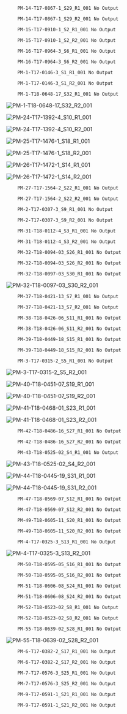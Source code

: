 
        PM-14-T17-0867-1_S29_R1_001 No Output

        PM-14-T17-0867-1_S29_R2_001 No Output

        PM-15-T17-0910-1_S2_R1_001 No Output

        PM-15-T17-0910-1_S2_R2_001 No Output

        PM-16-T17-0964-3_S6_R1_001 No Output

        PM-16-T17-0964-3_S6_R2_001 No Output

        PM-1-T17-0146-3_S1_R1_001 No Output

        PM-1-T17-0146-3_S1_R2_001 No Output

        PM-1-T18-0648-17_S32_R1_001 No Output

![PM-1-T18-0648-17_S32_R2_001](/home/chris/ocpmi/results/excavator2/ocpmi_v_1kgp_full_50k1/Plots/PM-1-T18-0648-17_S32_R2_001/fig_matrix-1.png)

![PM-24-T17-1392-4_S10_R1_001](/home/chris/ocpmi/results/excavator2/ocpmi_v_1kgp_full_50k1/Plots/PM-24-T17-1392-4_S10_R1_001/fig_matrix-1.png)

![PM-24-T17-1392-4_S10_R2_001](/home/chris/ocpmi/results/excavator2/ocpmi_v_1kgp_full_50k1/Plots/PM-24-T17-1392-4_S10_R2_001/fig_matrix-1.png)

![PM-25-T17-1476-1_S18_R1_001](/home/chris/ocpmi/results/excavator2/ocpmi_v_1kgp_full_50k1/Plots/PM-25-T17-1476-1_S18_R1_001/fig_matrix-1.png)

![PM-25-T17-1476-1_S18_R2_001](/home/chris/ocpmi/results/excavator2/ocpmi_v_1kgp_full_50k1/Plots/PM-25-T17-1476-1_S18_R2_001/fig_matrix-1.png)

![PM-26-T17-1472-1_S14_R1_001](/home/chris/ocpmi/results/excavator2/ocpmi_v_1kgp_full_50k1/Plots/PM-26-T17-1472-1_S14_R1_001/fig_matrix-1.png)

![PM-26-T17-1472-1_S14_R2_001](/home/chris/ocpmi/results/excavator2/ocpmi_v_1kgp_full_50k1/Plots/PM-26-T17-1472-1_S14_R2_001/fig_matrix-1.png)

        PM-27-T17-1564-2_S22_R1_001 No Output

        PM-27-T17-1564-2_S22_R2_001 No Output

        PM-2-T17-0307-3_S9_R1_001 No Output

        PM-2-T17-0307-3_S9_R2_001 No Output

        PM-31-T18-0112-4_S3_R1_001 No Output

        PM-31-T18-0112-4_S3_R2_001 No Output

        PM-32-T18-0094-03_S26_R1_001 No Output

        PM-32-T18-0094-03_S26_R2_001 No Output

        PM-32-T18-0097-03_S30_R1_001 No Output

![PM-32-T18-0097-03_S30_R2_001](/home/chris/ocpmi/results/excavator2/ocpmi_v_1kgp_full_50k1/Plots/PM-32-T18-0097-03_S30_R2_001/fig_matrix-1.png)

        PM-37-T18-0421-13_S7_R1_001 No Output

        PM-37-T18-0421-13_S7_R2_001 No Output

        PM-38-T18-0426-06_S11_R1_001 No Output

        PM-38-T18-0426-06_S11_R2_001 No Output

        PM-39-T18-0449-18_S15_R1_001 No Output

        PM-39-T18-0449-18_S15_R2_001 No Output

        PM-3-T17-0315-2_S5_R1_001 No Output

![PM-3-T17-0315-2_S5_R2_001](/home/chris/ocpmi/results/excavator2/ocpmi_v_1kgp_full_50k1/Plots/PM-3-T17-0315-2_S5_R2_001/fig_matrix-1.png)

![PM-40-T18-0451-07_S19_R1_001](/home/chris/ocpmi/results/excavator2/ocpmi_v_1kgp_full_50k1/Plots/PM-40-T18-0451-07_S19_R1_001/fig_matrix-1.png)

![PM-40-T18-0451-07_S19_R2_001](/home/chris/ocpmi/results/excavator2/ocpmi_v_1kgp_full_50k1/Plots/PM-40-T18-0451-07_S19_R2_001/fig_matrix-1.png)

![PM-41-T18-0468-01_S23_R1_001](/home/chris/ocpmi/results/excavator2/ocpmi_v_1kgp_full_50k1/Plots/PM-41-T18-0468-01_S23_R1_001/fig_matrix-1.png)

![PM-41-T18-0468-01_S23_R2_001](/home/chris/ocpmi/results/excavator2/ocpmi_v_1kgp_full_50k1/Plots/PM-41-T18-0468-01_S23_R2_001/fig_matrix-1.png)

        PM-42-T18-0486-16_S27_R1_001 No Output

        PM-42-T18-0486-16_S27_R2_001 No Output

        PM-43-T18-0525-02_S4_R1_001 No Output

![PM-43-T18-0525-02_S4_R2_001](/home/chris/ocpmi/results/excavator2/ocpmi_v_1kgp_full_50k1/Plots/PM-43-T18-0525-02_S4_R2_001/fig_matrix-1.png)

![PM-44-T18-0445-19_S31_R1_001](/home/chris/ocpmi/results/excavator2/ocpmi_v_1kgp_full_50k1/Plots/PM-44-T18-0445-19_S31_R1_001/fig_matrix-1.png)

![PM-44-T18-0445-19_S31_R2_001](/home/chris/ocpmi/results/excavator2/ocpmi_v_1kgp_full_50k1/Plots/PM-44-T18-0445-19_S31_R2_001/fig_matrix-1.png)

        PM-47-T18-0569-07_S12_R1_001 No Output

        PM-47-T18-0569-07_S12_R2_001 No Output

        PM-49-T18-0605-11_S20_R1_001 No Output

        PM-49-T18-0605-11_S20_R2_001 No Output

        PM-4-T17-0325-3_S13_R1_001 No Output

![PM-4-T17-0325-3_S13_R2_001](/home/chris/ocpmi/results/excavator2/ocpmi_v_1kgp_full_50k1/Plots/PM-4-T17-0325-3_S13_R2_001/fig_matrix-1.png)

        PM-50-T18-0595-05_S16_R1_001 No Output

        PM-50-T18-0595-05_S16_R2_001 No Output

        PM-51-T18-0606-08_S24_R1_001 No Output

        PM-51-T18-0606-08_S24_R2_001 No Output

        PM-52-T18-0523-02_S8_R1_001 No Output

        PM-52-T18-0523-02_S8_R2_001 No Output

        PM-55-T18-0639-02_S28_R1_001 No Output

![PM-55-T18-0639-02_S28_R2_001](/home/chris/ocpmi/results/excavator2/ocpmi_v_1kgp_full_50k1/Plots/PM-55-T18-0639-02_S28_R2_001/fig_matrix-1.png)

        PM-6-T17-0382-2_S17_R1_001 No Output

        PM-6-T17-0382-2_S17_R2_001 No Output

        PM-7-T17-0576-3_S25_R1_001 No Output

        PM-7-T17-0576-3_S25_R2_001 No Output

        PM-9-T17-0591-1_S21_R1_001 No Output

        PM-9-T17-0591-1_S21_R2_001 No Output
